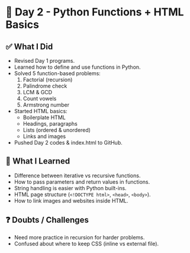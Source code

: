 # 📅 Day 2 - Python Functions + HTML Basics

## ✅ What I Did
- Revised Day 1 programs.
- Learned how to define and use functions in Python.
- Solved 5 function-based problems:
  1. Factorial (recursion)
  2. Palindrome check
  3. LCM & GCD
  4. Count vowels
  5. Armstrong number
- Started HTML basics:
  - Boilerplate HTML
  - Headings, paragraphs
  - Lists (ordered & unordered)
  - Links and images
- Pushed Day 2 codes & index.html to GitHub.

## 📘 What I Learned
- Difference between iterative vs recursive functions.
- How to pass parameters and return values in functions.
- String handling is easier with Python built-ins.
- HTML page structure (`<!DOCTYPE html>`, `<head>`, `<body>`).
- How to link images and websites inside HTML.

## ❓ Doubts / Challenges
- Need more practice in recursion for harder problems.
- Confused about where to keep CSS (inline vs external file).